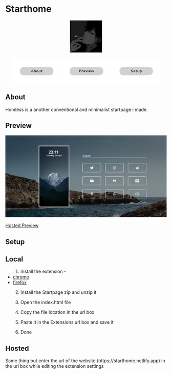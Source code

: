 <h1>Starthome</h1>
<p align="center">
  <img width="100px" src="readmesrc/av.png" />
</p>


<p align="center">
<a href="#About"><img src="readmesrc/about.png" width="30%"></a>
<a href="#Preview"><img src="readmesrc/preview.png" width="30%"></a>
<a href="#Setup"><img src="readmesrc/setup.png" width="30%"></a>
</p>

## About

Homless is a another conventional and minimalist startpage i made.
## Preview

<img src="readmesrc/screenshot.png">


<a href="https://starthome.netlify.app/">Hosted Preview</a>


## Setup

<h2>Local</h2>
<p>
<ul>

1. Install the extension - 
  <li><a href="https://chrome.google.com/webstore/detail/new-tab-redirect/icpgjfneehieebagbmdbhnlpiopdcmna">chrome</a></li>
  <li><a href="https://addons.mozilla.org/en-US/firefox/addon/new-tab-override/">firefox</a></li>
 
2. Install the Startpage zip and unzip it

3. Open the index.html file

4. Copy the file location in the url box
5. Paste it in the Extensions url box and save it
6. Done
</ul>
</p>
<h2>Hosted</h2>
<p>
Same thing but enter the url of the website (https://starthome.netlify.app) in the url box while editing the extension settings
</p>



